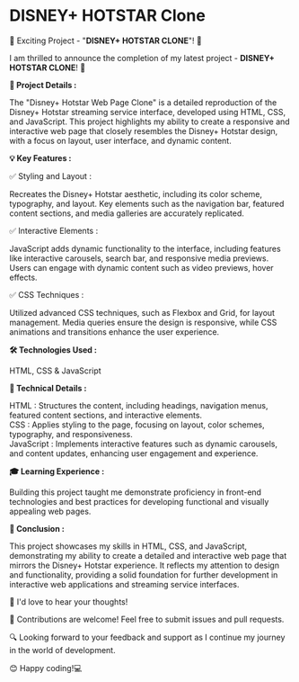 # DISNEY+ HOTSTAR Clone

🚀 Exciting Project - "<b>DISNEY+ HOTSTAR CLONE</b>"! 🎉

I am thrilled to announce the completion of my latest project - <b>DISNEY+ HOTSTAR CLONE</b>! 🌟

<b>🎯 Project Details : </b> <br>

The "Disney+ Hotstar Web Page Clone" is a detailed reproduction of the Disney+ Hotstar streaming service interface, developed using HTML, CSS, and JavaScript. This project highlights my ability to create a responsive and interactive web page that closely resembles the Disney+ Hotstar design, with a focus on layout, user interface, and dynamic content.<br>

<b>💡 Key Features : </b><br>

✅ Styling and Layout : 

   Recreates the Disney+ Hotstar aesthetic, including its color scheme, typography, and layout. Key elements such as the navigation bar, featured content sections, and media galleries are accurately replicated.<br>
    
✅ Interactive Elements : 

  JavaScript adds dynamic functionality to the interface, including features like interactive carousels, search bar, and responsive media previews. Users can engage with dynamic content such as video previews, hover effects.<br>
    
✅ CSS Techniques :

  Utilized advanced CSS techniques, such as Flexbox and Grid, for layout management. Media queries ensure the design is responsive, while CSS animations and transitions enhance the user experience.<br>

<b>🛠 Technologies Used : </b><br>

   HTML, CSS & JavaScript<br>

   <b>🧐 Technical Details : </b>
   
  HTML : Structures the content, including headings, navigation menus, featured content sections, and interactive elements.<br>
  CSS : Applies styling to the page, focusing on layout, color schemes, typography, and responsiveness.<br>
  JavaScript : Implements interactive features such as dynamic carousels, and content updates, enhancing user engagement and experience.

<b>🎓 Learning Experience : </b><br>

Building this project taught me demonstrate proficiency in front-end technologies and best practices for developing functional and visually appealing web pages.

 <b>📝 Conclusion : </b>

This project showcases my skills in HTML, CSS, and JavaScript, demonstrating my ability to create a detailed and interactive web page that mirrors the Disney+ Hotstar experience. It reflects my attention to design and functionality, providing a solid foundation for further development in interactive web applications and streaming service interfaces.

📢 I'd love to hear your thoughts!

🤝 Contributions are welcome! Feel free to submit issues and pull requests.

🔍 Looking forward to your feedback and support as I continue my journey in the world of development.

😊 Happy coding!💻
